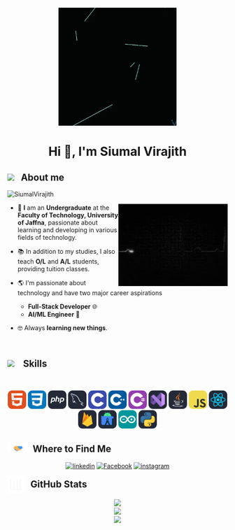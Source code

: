 <div>
  <p align="center">
   <img height="270px" alt="GIF" src="https://github.com/SiumalVirajith/SiumalVirajith/blob/main/Icons/Ai%20face.webp?raw=true">
  </p>
  <h1 align="center">Hi 👋, I'm Siumal Virajith</h1>
</div>

## <picture><img src = "https://github.com/7oSkaaa/7oSkaaa/blob/main/Images/about_me.gif?raw=true" width = 45px></picture> &nbsp; <b>About me</b>

<p align="left"> <img src="https://komarev.com/ghpvc/?username=SiumalVirajith&label=Profile%20views&color=0e75b6&style=flat" alt="SiumalVirajith" /> </p>
<picture>
  <img align="right" src="https://github.com/SiumalVirajith/SiumalVirajith/blob/main/Icons/Life%20Line.gif?raw=true" width="250px">
</picture>

- :school: **I** am an **Undergraduate** at the **Faculty of Technology, University of Jaffna**, passionate about learning and developing in various fields of technology.
- 📚 In addition to my studies, I also teach **O/L** and **A/L** students, providing tuition classes.
  
- 🌎 I'm passionate about technology and have two major career aspirations
  - **Full-Stack Developer** 🌐  
  - **AI/ML Engineer** 🤖  
- :nerd_face: Always **learning new things**.
<br>

## <img src="https://media2.giphy.com/media/QssGEmpkyEOhBCb7e1/giphy.gif?cid=ecf05e47a0n3gi1bfqntqmob8g9aid1oyj2wr3ds3mg700bl&rid=giphy.gif" width ="30px"> &nbsp;&nbsp; <b> Skills</b>
<br>
<p align="center">
<a target="_blank" href="https://github.com/SiumalVirajith/SiumalVirajith/blob/main/Icons/Skill%20icons/HTML.svg?raw=true"><img src="https://github.com/SiumalVirajith/SiumalVirajith/blob/main/Icons/Skill%20icons/HTML.svg?raw=true" alt="HTML" width="42" height="42"></a>
<a target="_blank" href="https://github.com/SiumalVirajith/SiumalVirajith/blob/main/Icons/Skill%20icons/CSS.svg?raw=true"><img src="https://github.com/SiumalVirajith/SiumalVirajith/blob/main/Icons/Skill%20icons/CSS.svg?raw=true" alt="CSS" width="42" height="42"></a>
<a target="_blank" href="https://github.com/SiumalVirajith/SiumalVirajith/blob/main/Icons/Skill%20icons/PHP-Dark.svg?raw=true"><img src="https://github.com/SiumalVirajith/SiumalVirajith/blob/main/Icons/Skill%20icons/PHP-Dark.svg?raw=true" alt="PHP" width="42" height="42"></a>
<a target="_blank" href="https://github.com/SiumalVirajith/SiumalVirajith/blob/main/Icons/Skill%20icons/MySQL-Dark.svg?raw=true"><img src="https://github.com/SiumalVirajith/SiumalVirajith/blob/main/Icons/Skill%20icons/MySQL-Dark.svg?raw=true" alt="MySQL" width="42" height="42"></a>
<a target="_blank" href="https://github.com/SiumalVirajith/SiumalVirajith/blob/main/Icons/Skill%20icons/C.svg?raw=true"><img src="https://github.com/SiumalVirajith/SiumalVirajith/blob/main/Icons/Skill%20icons/C.svg?raw=true" alt="C" width="42" height="42"></a>
<a target="_blank" href="https://github.com/SiumalVirajith/SiumalVirajith/blob/main/Icons/Skill%20icons/CPP.svg?raw=true"><img src="https://github.com/SiumalVirajith/SiumalVirajith/blob/main/Icons/Skill%20icons/CPP.svg?raw=true" alt="C++" width="42" height="42"></a>
<a target="_blank" href="https://github.com/SiumalVirajith/SiumalVirajith/blob/main/Icons/Skill%20icons/CS.svg?raw=true"><img src="https://github.com/SiumalVirajith/SiumalVirajith/blob/main/Icons/Skill%20icons/CS.svg?raw=true" alt="C#" width="42" height="42"></a>
<a target="_blank" href="https://github.com/SiumalVirajith/SiumalVirajith/blob/main/Icons/Skill%20icons/VisualStudio-Dark.svg?raw=true"><img src="https://github.com/SiumalVirajith/SiumalVirajith/blob/main/Icons/Skill%20icons/VisualStudio-Dark.svg?raw=true" alt="Visual Studio" width="42" height="42"></a>
<a target="_blank" href="https://github.com/SiumalVirajith/SiumalVirajith/blob/main/Icons/Skill%20icons/Java-Dark.svg?raw=true"><img src="https://github.com/SiumalVirajith/SiumalVirajith/blob/main/Icons/Skill%20icons/Java-Dark.svg?raw=true" alt="Java" width="42" height="42"></a>
<a target="_blank" href="https://github.com/SiumalVirajith/SiumalVirajith/blob/main/Icons/Skill%20icons/JavaScript.svg?raw=true"><img src="https://github.com/SiumalVirajith/SiumalVirajith/blob/main/Icons/Skill%20icons/JavaScript.svg?raw=true" alt="JavaScript" width="42" height="42"></a>
<a target="_blank" href="https://github.com/SiumalVirajith/SiumalVirajith/blob/main/Icons/Skill%20icons/React-Dark.svg?raw=true"><img src="https://github.com/SiumalVirajith/SiumalVirajith/blob/main/Icons/Skill%20icons/React-Dark.svg?raw=true" alt="React" width="42" height="42"></a>
<a target="_blank" href="https://github.com/SiumalVirajith/SiumalVirajith/blob/main/Icons/Skill%20icons/Firebase-Dark.svg?raw=true"><img src="https://github.com/SiumalVirajith/SiumalVirajith/blob/main/Icons/Skill%20icons/Firebase-Dark.svg?raw=true" alt="Firebase" width="42" height="42"></a>
<a target="_blank" href="https://github.com/SiumalVirajith/SiumalVirajith/blob/main/Icons/Skill%20icons/AndroidStudio-Dark.svg?raw=true"><img src="https://github.com/SiumalVirajith/SiumalVirajith/blob/main/Icons/Skill%20icons/AndroidStudio-Dark.svg?raw=true" alt="Android Studio" width="42" height="42"></a>
<a target="_blank" href="https://github.com/SiumalVirajith/SiumalVirajith/blob/main/Icons/Skill%20icons/Arduino.svg?raw=true"><img src="https://github.com/SiumalVirajith/SiumalVirajith/blob/main/Icons/Skill%20icons/Arduino.svg?raw=true" alt="Arduino" width="42" height="42"></a>
<a target="_blank" href="https://github.com/SiumalVirajith/SiumalVirajith/blob/main/Icons/Skill%20icons/Python-Dark.svg?raw=true"><img src="https://github.com/SiumalVirajith/SiumalVirajith/blob/main/Icons/Skill%20icons/Python-Dark.svg?raw=true" alt="Python" width="42" height="42"></a>
</p>

## <img src="https://raw.githubusercontent.com/SiumalVirajith/SiumalVirajith/main/Icons/Contact.gif" width="48px"> &nbsp;<b>Where to Find Me</b></h2> 

<p align="center">
<a target="_blank" href="https://www.linkedin.com/in/SiumalVirajith"><img src="https://img.shields.io/badge/LinkedIn-blue?style=for-the-badge&logo=linkedin" alt="linkedin"></a>
<a target="_blank" href="https://web.facebook.com/people/Siumal-Virajith/100012607968147/"><img src="https://img.shields.io/badge/Facebook-blue?style=for-the-badge&logo=facebook" alt="Facebook"></a>
<a target="_blank" href="https://www.instagram.com/siumal_virajith"><img src="https://img.shields.io/badge/Instagram-purple?style=for-the-badge&logo=instagram" alt="instagram"></a>
</p>

<h2 style="display: flex; align-items: center; gap: 8px; margin: 0;">
    <img src="https://raw.githubusercontent.com/SiumalVirajith/SiumalVirajith/main/Icons/Github%20Status.webp" width="40px" style="vertical-align: middle; margin-bottom: 0;">
    <b>&nbsp;GitHub Stats</b>
</h2>
<p align="center">
  <img src="https://github-readme-stats.vercel.app/api?username=SiumalVirajith&theme=dark&hide_border=false&include_all_commits=false&count_private=false"/><br/>
  <img src="https://nirzak-streak-stats.vercel.app/?user=SiumalVirajith&theme=dark&hide_border=false"/><br/>
  <img src="https://github-readme-stats.vercel.app/api/top-langs/?username=SiumalVirajith&theme=dark&hide_border=false&include_all_commits=false&count_private=false&layout=compact"/>
</p>


